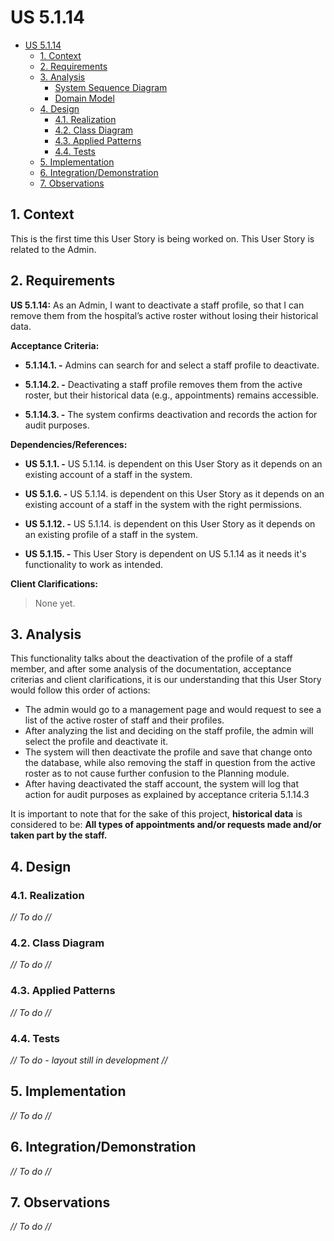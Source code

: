 # US 5.1.14

<!-- TOC -->
- [US 5.1.14](#us-5114)
  - [1. Context](#1-context)
  - [2. Requirements](#2-requirements)
  - [3. Analysis](#3-analysis)
    - [System Sequence Diagram](#system-sequence-diagram)
    - [Domain Model](#domain-model)
  - [4. Design](#4-design)
    - [4.1. Realization](#41-realization)
    - [4.2. Class Diagram](#42-class-diagram)
    - [4.3. Applied Patterns](#43-applied-patterns)
    - [4.4. Tests](#44-tests)
  - [5. Implementation](#5-implementation)
  - [6. Integration/Demonstration](#6-integrationdemonstration)
  - [7. Observations](#7-observations)
<!-- TOC -->


## 1. Context

This is the first time this User Story is being worked on. 
This User Story is related to the Admin.

## 2. Requirements

**US 5.1.14:** As an Admin, I want to deactivate a staff profile, so that I can remove them from the hospital’s active roster without losing their historical data. 

**Acceptance Criteria:**

- **5.1.14.1. -** Admins can search for and select a staff profile to deactivate. 

- **5.1.14.2. -** Deactivating a staff profile removes them from the active roster, but their historical data (e.g., appointments) remains accessible. 

- **5.1.14.3. -** The system confirms deactivation and records the action for audit purposes. 

**Dependencies/References:**

- **US 5.1.1. -** US 5.1.14. is dependent on this User Story as it depends on an existing account of a staff in the system.

- **US 5.1.6. -** US 5.1.14. is dependent on this User Story as it depends on an existing account of a staff in the system with the right permissions.

- **US 5.1.12. -** US 5.1.14. is dependent on this User Story as it depends on an existing profile of a staff in the system.

- **US 5.1.15. -** This User Story is dependent on US 5.1.14 as it needs it's functionality to work as intended.

**Client Clarifications:**

> None yet.

## 3. Analysis

This functionality talks about the deactivation of the profile of a staff member, and after some analysis of the documentation, acceptance criterias and client clarifications, it is our understanding that this User Story would follow this order of actions:

- The admin would go to a management page and would request to see a list of the active roster of staff and their profiles.
- After analyzing the list and deciding on the staff profile, the admin will select the profile and deactivate it.
- The system will then deactivate the profile and save that change onto the database, while also removing the staff in question from the active roster as to not cause further confusion to the Planning module.
- After having deactivated the staff account, the system will log that action for audit purposes as explained by acceptance criteria 5.1.14.3

It is important to note that for the sake of this project, **historical data** is considered to be:
**All types of appointments and/or requests made and/or taken part by the staff.**

## 4. Design

### 4.1. Realization

_// To do //_

### 4.2. Class Diagram

_// To do //_

### 4.3. Applied Patterns

_// To do //_

### 4.4. Tests

_// To do - layout still in development //_ 


## 5. Implementation

_// To do //_

## 6. Integration/Demonstration

_// To do //_

## 7. Observations

_// To do //_